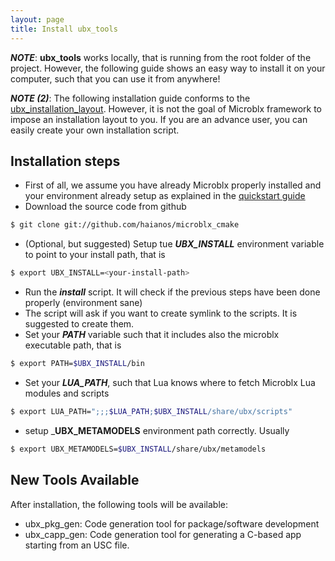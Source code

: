 ```yaml
---
layout: page
title: Install ubx_tools
---
```


___NOTE___: __ubx_tools__ works locally, that is running from the root folder of the project.
However, the following guide shows an easy way to install it on your computer, such that you can use it from anywhere!

___NOTE (2)___: The following installation guide conforms to the [ubx_installation_layout](/Documentation/layout_env). However, it is not the goal of Microblx framework to impose an installation layout to you. If you are an advance user, you can easily create your own installation script.

## Installation steps

- First of all, we assume you have already Microblx properly installed and your environment already setup as explained in the [quickstart guide](/Quickstart)
- Download the source code from github
```sh
$ git clone git://github.com/haianos/microblx_cmake
```

- (Optional, but suggested) Setup tue ___UBX_INSTALL___ environment variable to point to your install path, that is
```sh
$ export UBX_INSTALL=<your-install-path>
```
- Run the ___install___ script. It will check if the previous steps have been done properly (environment sane)
- The script will ask if you want to create symlink to the scripts. It is suggested to create them.
- Set your ___PATH___ variable such that it includes also the microblx executable path, that is
```sh
$ export PATH=$UBX_INSTALL/bin
```
- Set your ___LUA_PATH___, such that Lua knows where to fetch Microblx Lua modules and scripts
```sh
$ export LUA_PATH=";;;$LUA_PATH;$UBX_INSTALL/share/ubx/scripts"
```
- setup ___UBX_METAMODELS__ environment path correctly. Usually
```sh
$ export UBX_METAMODELS=$UBX_INSTALL/share/ubx/metamodels
```

## New Tools Available

After installation, the following tools will be available:

* ubx_pkg_gen: Code generation tool for package/software development
* ubx_capp_gen: Code generation tool for generating a C-based app starting from an USC file.